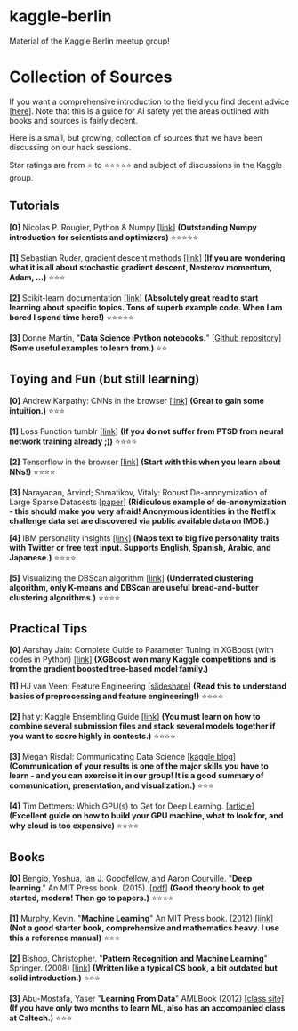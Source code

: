 # kaggle-berlin
Material of the Kaggle Berlin meetup group!

# Collection of Sources

If you want a comprehensive introduction to the field you find decent advice [[here]](https://80000hours.org/ai-safety-syllabus/#reading-list). Note that this is a guide for AI safety yet the areas outlined with books and sources is fairly decent.

Here is a small, but growing, collection of sources that we have been discussing on our hack sessions.

Star ratings are from :star: to :star::star::star::star::star: and subject of discussions in the Kaggle group.

## Tutorials

**[0]** Nicolas P. Rougier, Python & Numpy [[link]](http://www.labri.fr/perso/nrougier/from-python-to-numpy/) **(Outstanding Numpy introduction for scientists and optimizers)** :star::star::star::star::star:

**[1]** Sebastian Ruder, gradient descent methods [[link]](http://sebastianruder.com/optimizing-gradient-descent/) **(If you are wondering what it is all about stochastic gradient descent, Nesterov momentum, Adam, ...)** :star::star::star:

**[2]** Scikit-learn documentation [[link]](http://scikit-learn.org/stable/documentation.html) **(Absolutely great read to start learning about specific topics. Tons of superb example code. When I am bored I spend time here!)** :star::star::star::star::star:

**[3]** Donne Martin, "**Data Science iPython notebooks.**" [[Github repository]](https://github.com/donnemartin/data-science-ipython-notebooks) **(Some useful examples to learn from.)** :star::star:

## Toying and Fun (but still learning)


**[0]** Andrew Karpathy: CNNs in the browser [[link]](http://cs.stanford.edu/people/karpathy/convnetjs/) **(Great to gain some intuition.)** :star::star::star:

**[1]** Loss Function tumblr [[link]](https://lossfunctions.tumblr.com) **(If you do not suffer from PTSD from neural network training already ;))** :star::star::star::star:

**[2]** Tensorflow in the browser [[link]](https://playground.tensorflow.org) **(Start with this when you learn about NNs!)** :star::star::star::star:

**[3]** Narayanan, Arvind; Shmatikov, Vitaly: Robust De-anonymization of Large Sparse Datasests [[paper]](https://www.cs.utexas.edu/~shmat/shmat_oak08netflix.pdf) **(Ridiculous example of de-anonymization - this should make you very afraid! Anonymous identities in the Netflix challenge data set are discovered via public available data on IMDB.)**

**[4]** IBM personality insights [[link]](https://personality-insights-livedemo.mybluemix.net) **(Maps text to big five personality traits with Twitter or free text input. Supports English, Spanish, Arabic, and Japanese.)** :star::star::star::star:

**[5]** Visualizing the DBScan algorithm [[link]](https://www.naftaliharris.com/blog/visualizing-dbscan-clustering/) **(Underrated clustering algorithm, only K-means and DBScan are useful bread-and-butter clustering algorithms.)** :star::star::star::star:


## Practical Tips


**[0]** Aarshay Jain: Complete Guide to Parameter Tuning in XGBoost (with codes in Python) [[link]](https://www.analyticsvidhya.com/blog/2016/03/complete-guide-parameter-tuning-xgboost-with-codes-python/) **(XGBoost won many Kaggle competitions and is from the gradient boosted tree-based model family.)**

**[1]** HJ van Veen: Feature Engineering [[slideshare]](https://www.slideshare.net/HJvanVeen/feature-engineering-72376750) **(Read this to understand basics of preprocessing and feature engineering!)** :star::star::star::star:

**[2]** hat y: Kaggle Ensembling Guide [[link]](http://mlwave.com/kaggle-ensembling-guide/) **(You must learn on how to combine several submission files and stack several models together if you want to score highly in contests.)** :star::star::star::star:

**[3]** Megan Risdal: Communicating Data Science [[kaggle blog]](http://blog.kaggle.com/tag/communicating-data-science/) **(Communication of your results is one of the major skills you have to learn - and you can exercise it in our group! It is a good summary of communication, presentation, and visualization.)** :star::star::star:

**[4]** Tim Dettmers: Which GPU(s) to Get for Deep Learning. [[article]](http://timdettmers.com/2017/03/19/which-gpu-for-deep-learning/) **(Excellent guide on how to build your GPU machine, what to look for, and why cloud is too expensive)** :star::star::star::star:

## Books

**[0]** Bengio, Yoshua, Ian J. Goodfellow, and Aaron Courville. "**Deep learning**." An MIT Press book. (2015). [[pdf]](https://github.com/HFTrader/DeepLearningBook/raw/master/DeepLearningBook.pdf) **(Good theory book to get started, modern! Then go to papers.)** :star::star::star::star:

**[1]** Murphy, Kevin. "**Machine Learning**" An MIT Press book. (2012) [[link]](https://mitpress.mit.edu/books/machine-learning-0) **(Not a good starter book, comprehensive and mathematics heavy. I use this a reference manual)** :star::star::star:

**[2]** Bishop, Christopher. "**Pattern Recognition and Machine Learning**" Springer. (2008) [[link]](http://www.springer.com/de/book/9780387310732) **(Written like a typical CS book, a bit outdated but solid introduction.)** :star::star::star:

**[3]** Abu-Mostafa, Yaser "**Learning From Data**" AMLBook (2012) [[class site]](http://www.springer.com/de/book/9780387310732) **(If you have only two months to learn ML, also has an accompanied class at Caltech.)** :star::star::star:
